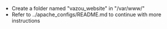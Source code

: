 - Create a folder named "vazou_website" in "/var/www/"
- Refer to ../apache_configs/README.md to continue with more instructions
